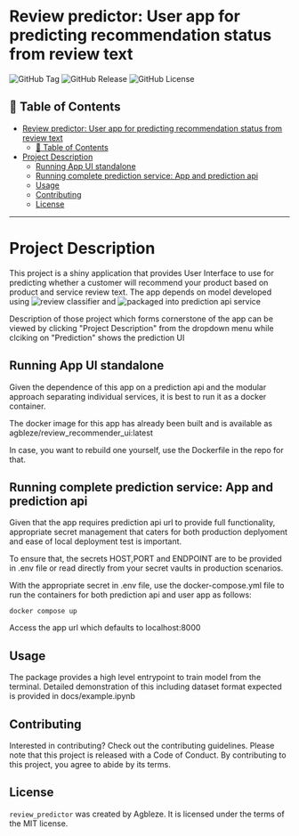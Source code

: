 # Review predictor: User app for predicting recommendation status from review text
![GitHub Tag](https://img.shields.io/github/v/tag/agbleze/review_predictor)
![GitHub Release](https://img.shields.io/github/v/release/agbleze/review_predictor)
![GitHub License](https://img.shields.io/github/license/agbleze/review_predictor)


## 📌 Table of Contents

- [Review predictor: User app for predicting recommendation status from review text](#review-predictor-user-app-for-predicting-recommendation-status-from-review-text)
  - [📌 Table of Contents](#-table-of-contents)
- [Project Description](#project-description)
  - [Running App UI standalone](#running-app-ui-standalone)
  - [Running complete prediction service: App and prediction api](#running-complete-prediction-service-app-and-prediction-api)
  - [Usage](#usage)
  - [Contributing](#contributing)
  - [License](#license)

---

# Project Description

This project is a shiny application that provides User Interface to use for predicting whether a customer will recommend your product based on product and service review text. The app depends on model developed using ![review classifier](https://github.com/agbleze/review_classifier.git) and ![packaged into prediction api service](https://github.com/agbleze/recommendation_predictor_API.git)

Description of those project which forms cornerstone of the app can be viewed by clicking "Project Description" from the dropdown menu while clciking on "Prediction" shows the prediction UI


## Running App UI standalone
Given the dependence of this app on a prediction api and the modular approach separating individual services, it is best to run it as a docker container.

The docker image for this app has already been built and is available as agbleze/review_recommender_ui:latest

In case, you want to rebuild one yourself, use the Dockerfile in the repo for that.

## Running complete prediction service: App and prediction api

Given that the app requires prediction api url to provide full functionality, appropriate secret management that caters for both production deplyoment and ease of local deployment test is important.

To ensure that, the secrets HOST,PORT and ENDPOINT are to be provided in .env file or read directly from your secret vaults in production scenarios.

With the appropriate secret in .env file, use the docker-compose.yml file to run the containers for both prediction api and user app as follows: 

```docker compose up```

Access the app url which defaults to localhost:8000


## Usage

The package provides a high level entrypoint to train model from the terminal. Detailed demonstration of this including dataset format expected is provided in docs/example.ipynb


## Contributing

Interested in contributing? Check out the contributing guidelines. Please note that this project is released with a Code of Conduct. By contributing to this project, you agree to abide by its terms.

## License

`review_predictor` was created by Agbleze. It is licensed under the terms of the MIT license.
